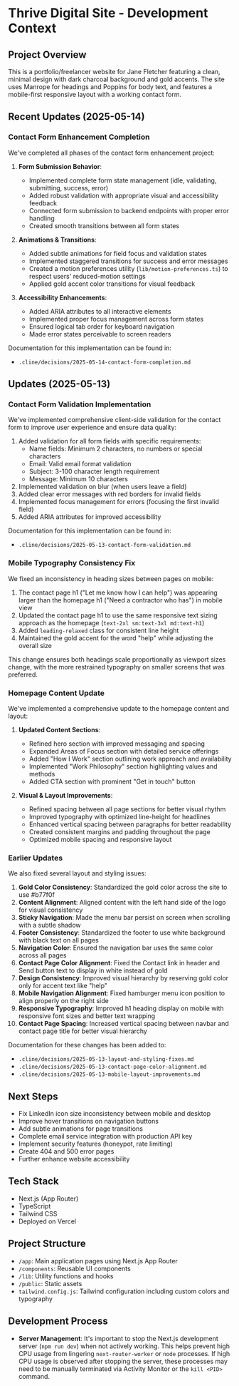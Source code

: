 # Thrive Digital Site - Development Context

## Project Overview
This is a portfolio/freelancer website for Jane Fletcher featuring a clean, minimal design with dark charcoal background and gold accents. The site uses Manrope for headings and Poppins for body text, and features a mobile-first responsive layout with a working contact form.

## Recent Updates (2025-05-14)
### Contact Form Enhancement Completion
We've completed all phases of the contact form enhancement project:

1. **Form Submission Behavior**: 
   - Implemented complete form state management (idle, validating, submitting, success, error)
   - Added robust validation with appropriate visual and accessibility feedback
   - Connected form submission to backend endpoints with proper error handling
   - Created smooth transitions between all form states

2. **Animations & Transitions**:
   - Added subtle animations for field focus and validation states
   - Implemented staggered transitions for success and error messages
   - Created a motion preferences utility (`lib/motion-preferences.ts`) to respect users' reduced-motion settings
   - Applied gold accent color transitions for visual feedback

3. **Accessibility Enhancements**:
   - Added ARIA attributes to all interactive elements
   - Implemented proper focus management across form states
   - Ensured logical tab order for keyboard navigation
   - Made error states perceivable to screen readers

Documentation for this implementation can be found in:
- `.cline/decisions/2025-05-14-contact-form-completion.md`

## Updates (2025-05-13)
### Contact Form Validation Implementation
We've implemented comprehensive client-side validation for the contact form to improve user experience and ensure data quality:
1. Added validation for all form fields with specific requirements:
   - Name fields: Minimum 2 characters, no numbers or special characters
   - Email: Valid email format validation
   - Subject: 3-100 character length requirement
   - Message: Minimum 10 characters
2. Implemented validation on blur (when users leave a field)
3. Added clear error messages with red borders for invalid fields
4. Implemented focus management for errors (focusing the first invalid field)
5. Added ARIA attributes for improved accessibility

Documentation for this implementation can be found in:
- `.cline/decisions/2025-05-13-contact-form-validation.md`

### Mobile Typography Consistency Fix
We fixed an inconsistency in heading sizes between pages on mobile:
1. The contact page h1 ("Let me know how I can help") was appearing larger than the homepage h1 ("Need a contractor who has") in mobile view
2. Updated the contact page h1 to use the same responsive text sizing approach as the homepage (`text-2xl sm:text-3xl md:text-h1`)
3. Added `leading-relaxed` class for consistent line height
4. Maintained the gold accent for the word "help" while adjusting the overall size

This change ensures both headings scale proportionally as viewport sizes change, with the more restrained typography on smaller screens that was preferred.

### Homepage Content Update
We've implemented a comprehensive update to the homepage content and layout:

1. **Updated Content Sections**:
   - Refined hero section with improved messaging and spacing
   - Expanded Areas of Focus section with detailed service offerings
   - Added "How I Work" section outlining work approach and availability
   - Implemented "Work Philosophy" section highlighting values and methods
   - Added CTA section with prominent "Get in touch" button

2. **Visual & Layout Improvements**:
   - Refined spacing between all page sections for better visual rhythm
   - Improved typography with optimized line-height for headlines
   - Enhanced vertical spacing between paragraphs for better readability
   - Created consistent margins and padding throughout the page
   - Optimized mobile spacing and responsive layout

### Earlier Updates
We also fixed several layout and styling issues:

1. **Gold Color Consistency**: Standardized the gold color across the site to use #b77f0f
2. **Content Alignment**: Aligned content with the left hand side of the logo for visual consistency
3. **Sticky Navigation**: Made the menu bar persist on screen when scrolling with a subtle shadow
4. **Footer Consistency**: Standardized the footer to use white background with black text on all pages
5. **Navigation Color**: Ensured the navigation bar uses the same color across all pages
6. **Contact Page Color Alignment**: Fixed the Contact link in header and Send button text to display in white instead of gold
7. **Design Consistency**: Improved visual hierarchy by reserving gold color only for accent text like "help"
8. **Mobile Navigation Alignment**: Fixed hamburger menu icon position to align properly on the right side
9. **Responsive Typography**: Improved h1 heading display on mobile with responsive font sizes and better text wrapping
10. **Contact Page Spacing**: Increased vertical spacing between navbar and contact page title for better visual hierarchy

Documentation for these changes has been added to:
- `.cline/decisions/2025-05-13-layout-and-styling-fixes.md`
- `.cline/decisions/2025-05-13-contact-page-color-alignment.md`
- `.cline/decisions/2025-05-13-mobile-layout-improvements.md`

## Next Steps
- Fix LinkedIn icon size inconsistency between mobile and desktop
- Improve hover transitions on navigation buttons
- Add subtle animations for page transitions
- Complete email service integration with production API key
- Implement security features (honeypot, rate limiting)
- Create 404 and 500 error pages
- Further enhance website accessibility

## Tech Stack
- Next.js (App Router)
- TypeScript
- Tailwind CSS
- Deployed on Vercel

## Project Structure
- `/app`: Main application pages using Next.js App Router
- `/components`: Reusable UI components
- `/lib`: Utility functions and hooks
- `/public`: Static assets
- `tailwind.config.js`: Tailwind configuration including custom colors and typography

## Development Process
- **Server Management**: It's important to stop the Next.js development server (`npm run dev`) when not actively working. This helps prevent high CPU usage from lingering `next-router-worker` or `node` processes. If high CPU usage is observed after stopping the server, these processes may need to be manually terminated via Activity Monitor or the `kill <PID>` command.
